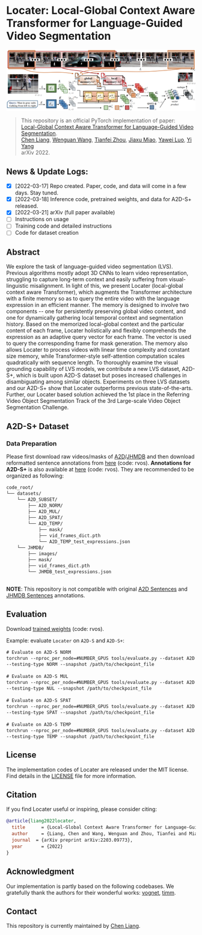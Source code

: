 # Locater: Local-Global Context Aware Transformer for Language-Guided Video Segmentation

<div align="center">
  <img src="assets/pipeline.png">
</div>

> This repository is an official PyTorch implementation of paper:<br>
> [Local-Global Context Aware Transformer for Language-Guided Video Segmentation](https://arxiv.org/abs/2203.09773).<br>
> [Chen Liang](https://leonnnop.github.io/), [Wenguan Wang](https://sites.google.com/view/wenguanwang/), [Tianfei Zhou](https://www.tfzhou.com/), [Jiaxu Miao](https://scholar.google.com/citations?user=kQ-FWd8AAAAJ&hl=en), [Yawei Luo](https://scholar.google.com.sg/citations?user=pnVwaGsAAAAJ&hl=en), [Yi Yang](https://scholar.google.com/citations?user=RMSuNFwAAAAJ&hl=zh-CN) <br>
> arXiv 2022.

## News & Update Logs:
- [x] [2022-03-17] Repo created. Paper, code, and data will come in a few days. Stay tuned.
- [x] [2022-03-18] Inference code, pretrained weights, and data for A2D-S+ released.
- [x] [2022-03-21] arXiv (full paper available)
- [ ] Instructions on usage
- [ ] Training code and detailed instructions
- [ ] Code for dataset creation

## Abstract

We explore the task of language-guided video segmentation (LVS). Previous algorithms mostly adopt 3D CNNs to learn video representation, struggling to capture long-term context and easily suffering from visual-linguistic misalignment. In light of this, we present Locater (local-global context aware Transformer), which augments the Transformer architecture with a finite memory so as to query the entire video with the language expression in an efficient manner. The memory is designed to involve two components -- one for persistently preserving global video content, and one for dynamically gathering local temporal context and segmentation history. Based on the memorized local-global context and the particular content of each frame, Locater holistically and flexibly comprehends the expression as an adaptive query vector for each frame. The vector is used to query the corresponding frame for mask generation. The memory also allows Locater to process videos with linear time complexity and constant size memory, while Transformer-style self-attention computation scales quadratically with sequence length. To thoroughly examine the visual grounding capability of LVS models, we contribute a new LVS dataset, A2D-S+, which is built upon A2D-S dataset but poses increased challenges in disambiguating among similar objects. Experiments on three LVS datasets and our A2D-S+ show that Locater outperforms previous state-of-the-arts. Further, our Locater based solution achieved the 1st place in the Referring Video Object Segmentation Track of the 3rd Large-scale Video Object Segmentation Challenge.

## A2D-S+ Dataset

<!-- ## Installation -->

### Data Preparation

Please first download raw videos/masks of [A2D](https://web.eecs.umich.edu/~jjcorso/r/a2d/)/[JHMDB](http://jhmdb.is.tue.mpg.de/) and then download reformatted sentence annotations from [here](https://pan.baidu.com/s/1xdgYwhFIslr7-XEy9N5keQ) (code: rvos). **Annotations for A2D-S+** is also available at [here](https://pan.baidu.com/s/1xdgYwhFIslr7-XEy9N5keQ) (code: rvos).
They are recommended to be organized as following:

```
code_root/
└── datasets/
    └── A2D_SUBSET/
        ├── A2D_NORM/
        ├── A2D_MUL/
        ├── A2D_SPAT/
        └── A2D_TEMP/
        	├── mask/
        	├── vid_frames_dict.pth
        	└── A2D_TEMP_test_expressions.json
    └── JHMDB/
        ├── images/
        ├── mask/
        ├── vid_frames_dict.pth
        └── JHMDB_test_expressions.json
    
```

**NOTE**: This repository is not compatible with original [A2D Sentences](http://jhmdb.is.tue.mpg.de/) and [JHMDB Sentences](http://jhmdb.is.tue.mpg.de/) annotations.

## Evaluation

Download [trained weights](https://pan.baidu.com/s/1xdgYwhFIslr7-XEy9N5keQ) (code: rvos).

Example: evaluate ```Locater``` on ```A2D-S``` and ```A2D-S+```:

```
# Evaluate on A2D-S NORM
torchrun --nproc_per_node=#NUMBER_GPUS tools/evaluate.py --dataset A2D --testing-type NORM --snapshot /path/to/checkpoint_file

# Evaluate on A2D-S MUL
torchrun --nproc_per_node=#NUMBER_GPUS tools/evaluate.py --dataset A2D --testing-type NUL --snapshot /path/to/checkpoint_file

# Evaluate on A2D-S SPAT
torchrun --nproc_per_node=#NUMBER_GPUS tools/evaluate.py --dataset A2D --testing-type SPAT --snapshot /path/to/checkpoint_file

# Evaluate on A2D-S TEMP
torchrun --nproc_per_node=#NUMBER_GPUS tools/evaluate.py --dataset A2D --testing-type TEMP --snapshot /path/to/checkpoint_file

```

## License

The implementation codes of Locater are released under the MIT license. 
Find details in the [LICENSE](LICENSE) file for more information.


## Citation

If you find Locater useful or inspiring, please consider citing:

```bibtex
@article{liang2022locater,
  title      = {Local-Global Context Aware Transformer for Language-Guided Video},
  author     = {Liang, Chen and Wang, Wenguan and Zhou, Tianfei and Miao, Jiaxu and Luo, Yawei and Yang, Yi},
  journal  = {arXiv preprint arXiv:2203.09773},
  year       = {2022}
}
```

## Acknowledgment

Our implementation is partly based on the following codebases. We gratefully thank the authors for their wonderful works: 
[vognet](https://github.com/TheShadow29/vognet-pytorch),
[timm](https://github.com/rwightman/pytorch-image-models).


## Contact

This repository is currently maintained by [Chen Liang](mailto:leonnnop@gmail.com).
